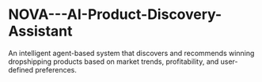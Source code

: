 # NOVA---AI-Product-Discovery-Assistant
An intelligent agent-based system that discovers and recommends winning dropshipping products based on market trends, profitability, and user-defined preferences.
